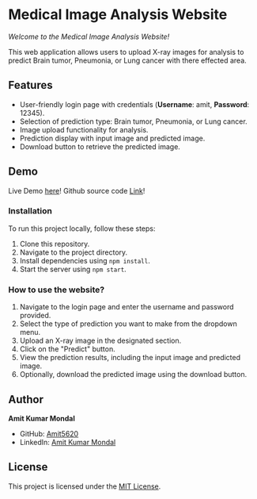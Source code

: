 # Medical Image Analysis Website

*Welcome to the Medical Image Analysis Website!* 

This web application allows users to upload X-ray images for analysis to predict Brain tumor, Pneumonia, or Lung cancer with there effected area.

## Features

- User-friendly login page with credentials (**Username**: amit, **Password**: 12345).
- Selection of prediction type: Brain tumor, Pneumonia, or Lung cancer.
- Image upload functionality for analysis.
- Prediction display with input image and predicted image.
- Download button to retrieve the predicted image.


## Demo

Live Demo [here](#)!
Github source code [Link](#)!

### Installation

To run this project locally, follow these steps:

1. Clone this repository.
2. Navigate to the project directory.
3. Install dependencies using `npm install`.
4. Start the server using `npm start`.

### How to use the website?

1. Navigate to the login page and enter the username and password provided.
2. Select the type of prediction you want to make from the dropdown menu.
3. Upload an X-ray image in the designated section.
4. Click on the "Predict" button.
5. View the prediction results, including the input image and predicted image.
6. Optionally, download the predicted image using the download button.

## Author

**Amit Kumar Mondal**
- GitHub: [Amit5620](https://github.com/Amit5620)
- LinkedIn: [Amit Kumar Mondal](www.linkedin.com/in/amit-kumar-mondal-638095213)

## License

This project is licensed under the [MIT License](LICENSE).

